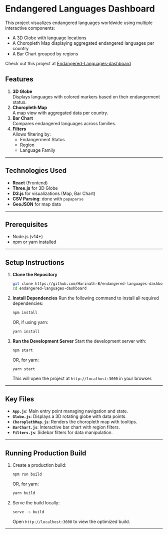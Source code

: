 # **Endangered Languages Dashboard**

This project visualizes endangered languages worldwide using multiple interactive components:
- A 3D Globe with language locations
- A Choropleth Map displaying aggregated endangered languages per country
- A Bar Chart grouped by regions

Check out this project at [Endangered-Languages-dashboard](https://endangered-languages-dashboard.vercel.app/)

## **Features**
1. **3D Globe**  
   Displays languages with colored markers based on their endangerment status.
2. **Choropleth Map**  
   A map view with aggregated data per country.
3. **Bar Chart**  
   Compares endangered languages across families.
5. **Filters**  
   Allows filtering by:
   - Endangerment Status
   - Region
   - Language Family

---

## **Technologies Used**
- **React** (Frontend)
- **Three.js** for 3D Globe
- **D3.js** for visualizations (Map, Bar Chart)
- **CSV Parsing**: done with `papaparse` 
- **GeoJSON** for map data

---

## **Prerequisites**
- Node.js (v14+)
- npm or yarn installed

---

## **Setup Instructions**

1. **Clone the Repository**
   ```bash
   git clone https://github.com/Harinath-B/endangered-languages-dashboard.git
   cd endangered-languages-dashboard
   ```

2. **Install Dependencies**
   Run the following command to install all required dependencies:
   ```bash
   npm install
   ```
   OR, if using yarn:
   ```bash
   yarn install
   ```

3. **Run the Development Server**
   Start the development server with:
   ```bash
   npm start
   ```
   OR, for yarn:
   ```bash
   yarn start
   ```
   This will open the project at `http://localhost:3000` in your browser.

---

## **Key Files**
- **`App.js`**: Main entry point managing navigation and state.
- **`Globe.js`**: Displays a 3D rotating globe with data points.
- **`ChoroplethMap.js`**: Renders the choropleth map with tooltips.
- **`BarChart.js`**: Interactive bar chart with region filters.
- **`Filters.js`**: Sidebar filters for data manipulation.

---

## **Running Production Build**
1. Create a production build:
   ```bash
   npm run build
   ```
   OR, for yarn:
   ```bash
   yarn build
   ```

2. Serve the build locally:
   ```bash
   serve -s build
   ```
   Open `http://localhost:3000` to view the optimized build.

---
